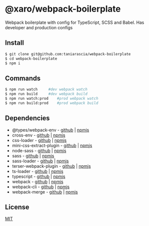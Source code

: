 # @xaro/webpack-boilerplate

Webpack boilerplate with config for TypeScript, SCSS and Babel.  Has developer and production configs

## Install

```bash
$ git clone git@github.com:taniarascia/webpack-boilerplate
$ cd webpack-boilerplate
$ npm i
```

## Commands
```bash
$ npm run watch		#dev webpack watch
$ npm run build		#dev webpack build
$ npm run watch:prod	#prod webpack watch
$ npm run build:prod	#prod webpack build
```
## Dependencies

- @types/webpack-env - [github](https://github.com/DefinitelyTyped/DefinitelyTyped) | [npmjs](https://www.npmjs.com/package/@types/webpack-env)
- cross-env - [github](https://github.com/kentcdodds/cross-env) | [npmjs](https://www.npmjs.com/package/cross-env)
- css-loader - [github](https://github.com/webpack-contrib/css-loader) | [npmjs](https://www.npmjs.com/package/css-loader)
- mini-css-extract-plugin - [github](https://github.com/webpack-contrib/mini-css-extract-plugin) | [npmjs](https://www.npmjs.com/package/mini-css-extract-plugin)
- node-sass - [github](https://github.com/sass/node-sass) | [npmjs](https://www.npmjs.com/package/node-sass)
- sass - [github](https://github.com/sass/sass) | [npmjs](https://www.npmjs.com/package/sass)
- sass-loader - [github](https://github.com/webpack-contrib/sass-loader) | [npmjs](https://www.npmjs.com/package/sass-loader)
- terser-webpack-plugin - [github](https://github.com/webpack-contrib/terser-webpack-plugin) | [npmjs](https://www.npmjs.com/package/terser-webpack-plugin)
- ts-loader - [github](https://github.com/TypeStrong/ts-loader) | [npmjs](https://www.npmjs.com/package/ts-loader)
- typescript - [github](https://github.com/Microsoft/TypeScript) | [npmjs](https://www.npmjs.com/package/typescript)
- webpack - [github](https://github.com/webpack/webpack) | [npmjs](https://www.npmjs.com/package/webpack)
- webpack-cli - [github](https://github.com/webpack/webpack-cli) | [npmjs](https://www.npmjs.com/package/webpack-cli)
- webpack-merge - [github](https://github.com/survivejs/webpack-merge) | [npmjs](https://www.npmjs.com/package/webpack-merge)
## License
[MIT](LICENSE)